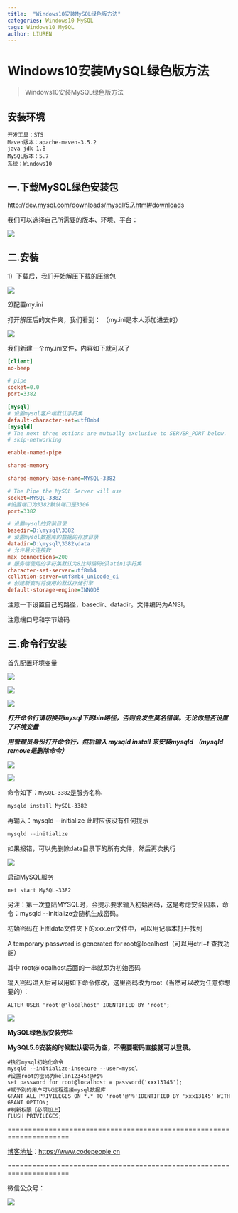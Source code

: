 ```yaml
---
title:  "Windows10安装MySQL绿色版方法"
categories: Windows10 MySQL
tags: Windows10 MySQL
author: LIUREN
---
```


# Windows10安装MySQL绿色版方法

> Windows10安装MySQL绿色版方法



## 安装环境

```shell
开发工具：STS
Maven版本：apache-maven-3.5.2
java jdk 1.8
MySQL版本：5.7
系统：Windows10
```



## 一.下载MySQL绿色安装包

<http://dev.mysql.com/downloads/mysql/5.7.html#downloads>

我们可以选择自己所需要的版本、环境、平台：

![](https://www.codepeople.cn/imges/MySQL/003.png)

## 二.安装

1）下载后，我们开始解压下载的压缩包

![](https://www.codepeople.cn/imges/MySQL/004.png)

2)配置my.ini

打开解压后的文件夹，我们看到： （my.ini是本人添加进去的）

![](https://www.codepeople.cn/imges/MySQL/005.png)

我们新建一个my.ini文件，内容如下就可以了

```ini
[client]
no-beep

# pipe
socket=0.0
port=3382

[mysql]
# 设置mysql客户端默认字符集
default-character-set=utf8mb4
[mysqld]
# The next three options are mutually exclusive to SERVER_PORT below.
# skip-networking

enable-named-pipe

shared-memory

shared-memory-base-name=MYSQL-3382

# The Pipe the MySQL Server will use
socket=MYSQL-3382
#设置端口为3382默认端口是3306
port=3382

# 设置mysql的安装目录
basedir=D:\mysql\3382
# 设置mysql数据库的数据的存放目录
datadir=D:\mysql\3382\data
# 允许最大连接数
max_connections=200
# 服务端使用的字符集默认为8比特编码的latin1字符集
character-set-server=utf8mb4
collation-server=utf8mb4_unicode_ci
# 创建新表时将使用的默认存储引擎
default-storage-engine=INNODB
```

注意一下设置自己的路径，basedir、datadir。文件编码为ANSI。

注意端口号和字节编码



## 三.命令行安装

首先配置环境变量

![](https://www.codepeople.cn/imges/MySQL/006.png)

![](https://www.codepeople.cn/imges/MySQL/007.png)

![](https://www.codepeople.cn/imges/MySQL/008.png)

***打开命令行请切换到mysql下的bin路径，否则会发生莫名错误。无论你是否设置了环境变量***

***用管理员身份打开命令行，然后输入 mysqld install 来安装mysqld        （mysqld remove是删除命令）***

![](https://www.codepeople.cn/imges/MySQL/010.png)

![](https://www.codepeople.cn/imges/MySQL/013.png)

命令如下：`MySQL-3382`是服务名称

```powershell
mysqld install MySQL-3382
```

再输入：mysqld --initialize      此时应该没有任何提示

```powershell
mysqld --initialize
```

如果报错，可以先删除data目录下的所有文件，然后再次执行

![](https://www.codepeople.cn/imges/MySQL/011.png)

启动MySQL服务

```
net start MySQL-3382
```



另注：第一次登陆MYSQL时，会提示要求输入初始密码，这是考虑安全因素，命令：mysqld --initialize会随机生成密码。

初始密码在上图data文件夹下的xxx.err文件中，可以用记事本打开找到

A temporary password is generated for root@localhost（可以用ctrl+f 查找功能）

其中 root@localhost后面的一串就即为初始密码

输入密码进入后可以用如下命令修改，这里密码改为root（当然可以改为任意你想要的）：

```
ALTER USER 'root'@'localhost' IDENTIFIED BY 'root';
```

![](https://www.codepeople.cn/imges/MySQL/012.png)

**MySQL绿色版安装完毕**



**MySQL5.6安装的时候默认密码为空，不需要密码直接就可以登录。**

```shell
#执行mysql初始化命令
mysqld --initialize-insecure --user=mysql
#设置root的密码为kelan12345!@#$%
set password for root@localhost = password('xxx13145');
#赋予别的用户可以远程连接mysql数据库
GRANT ALL PRIVILEGES ON *.* TO 'root'@'%'IDENTIFIED BY 'xxx13145' WITH GRANT OPTION; 
#刷新权限【必须加上】
FLUSH PRIVILEGES;
```



=====================================================================

[博客地址](https://www.codepeople.cn)：<https://www.codepeople.cn>

=====================================================================

微信公众号：

![](https://www.codepeople.cn/imges/weixin_icon/weixin.jpg)